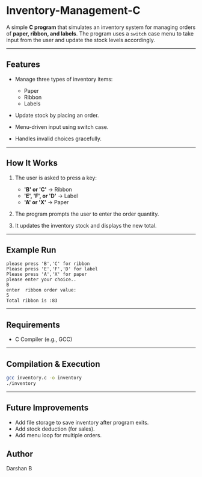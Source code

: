 # Inventory-Management-C

A simple **C program** that simulates an inventory system for managing orders of **paper, ribbon, and labels**.
The program uses a `switch` case menu to take input from the user and update the stock levels accordingly.

---

## Features

* Manage three types of inventory items:

  * Paper
  * Ribbon
  * Labels
* Update stock by placing an order.
* Menu-driven input using switch case.
* Handles invalid choices gracefully.

---

## How It Works

1. The user is asked to press a key:

   * **'B' or 'C'** → Ribbon
   * **'E', 'F', or 'D'** → Label
   * **'A' or 'X'** → Paper
2. The program prompts the user to enter the order quantity.
3. It updates the inventory stock and displays the new total.

---

## Example Run

```
please press 'B','C' for ribbon
Please press 'E','F','D' for label
Please press 'A','X' for paper
please enter your choice..
B
enter  ribbon order value:
5
Total ribbon is :83
```

---

## Requirements

* C Compiler (e.g., GCC)

---

## Compilation & Execution

```bash
gcc inventory.c -o inventory
./inventory
```

---

## Future Improvements

* Add file storage to save inventory after program exits.
* Add stock deduction (for sales).
* Add menu loop for multiple orders.


## Author

Darshan B
